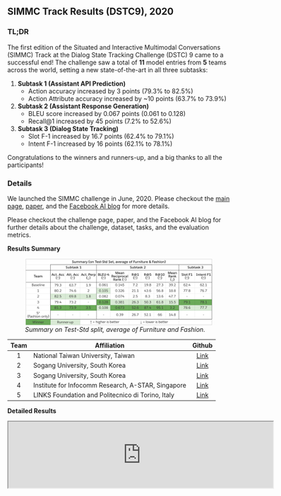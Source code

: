 ## SIMMC Track Results (DSTC9), 2020

### TL;DR
The first edition of the Situated and Interactive Multimodal Conversations (SIMMC) Track at the Dialog State Tracking Challenge (DSTC) 9 came to a successful end!
The challenge saw a total of **11** model entries from **5** teams across the world, setting a new state-of-the-art in all three subtasks:

1. **Subtask 1 (Assistant API Prediction)**
    * Action accuracy increased by 3 points (79.3% to 82.5%)
    * Action Attribute accuracy increased by ~10 points (63.7% to 73.9%)
2. **Subtask 2 (Assistant Response Generation)**
	* BLEU score increased by 0.067 points (0.061 to 0.128)
	* Recall@1 increased by 45 points (7.2% to 52.6%)
3. **Subtask 3 (Dialog State Tracking)**
	* Slot F-1 increased by 16.7 points (62.4% to 79.1%)
	* Intent F-1 increased by 16 points (62.1% to 78.1%)

Congratulations to the winners and runners-up, and a big thanks to all the participants!

### Details
We launched the SIMMC challenge in June, 2020. Please checkout the 
[main page](#1), [paper](#2), and the [Facebook AI blog](#2) for more details. 

Please checkout the challenge page, paper, and the Facebook AI blog for further details about the challenge, dataset, tasks, and the evaluation metrics.
 
**Results Summary**

<figure>
<img src="./figures/simmc_dstc9_results_summary.png" alt="DSTC9 SIMMC Results Summary" align="center">
<figcaption><i>Summary on Test-Std split, average of Furniture and Fashion.</i></figcaption>
</figure>


| Team | Affiliation                                       | Github |
|:----:|-----------------------------------------------------|:----:|
|  1   | National Taiwan University, Taiwan                  | [Link](4) |
|  2   | Sogang University, South Korea                      | [Link](5) |
|  3   | Sogang University, South Korea                      | [Link](6) |
|  4   | Institute for Infocomm Research, A-STAR, Singapore  | [Link](7) |
|  5   | LINKS Foundation and Politecnico di Torino, Italy   | [Link](8) |


**Detailed Results** 

<iframe src="https://docs.google.com/spreadsheets/d/e/2PACX-1vRPfjuesfrMrDoDZ34uNB8zDH2XutHc_ScXvao4PzUaCPXPM_uIu5hkJ2FSoByepgdEyk35Ti8lHha-/pubhtml?gid=1354274332&amp;single=true&amp;widget=true&amp;headers=false" width=600px></iframe>


[1]: https://github.com/facebookresearch/simmc
[2]: https://arxiv.org/abs/2006.01460
[3]: https://ai.facebook.com/blog/simmc-a-data-set-for-developing-next-generation-shopping-assistants/
[4]: https://github.com/billkunghappy/DSTC_TRACK4_ENTER
[5]: https://github.com/inkoon/simmc
[6]: https://github.com/boychaboy/simmc
[7]: https://github.com/i2r-simmc/i2r-simmc-2020
[8]: https://github.com/D2KLab/dstc9-SIMMC